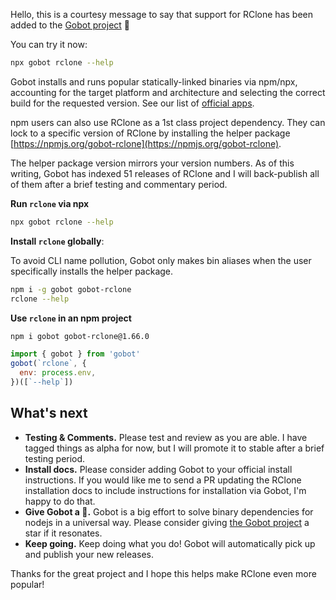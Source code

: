 Hello, this is a courtesy message to say that support for RClone has been added to the [Gobot project](https://www.npmjs.com/package/gobot) 🎸

You can try it now:

```bash
npx gobot rclone --help
```

Gobot installs and runs popular statically-linked binaries via npm/npx, accounting for the target platform and architecture and selecting the correct build for the requested version. See our list of [official apps](https://www.npmjs.com/package/gobot#official-gobot-apps).

npm users can also use RClone as a 1st class project dependency. They can lock to a specific version of RClone by installing the helper package [https://npmjs.org/gobot-rclone](https://npmjs.org/gobot-rclone).

The helper package version mirrors your version numbers. As of this writing, Gobot has indexed 51 releases of RClone and I will back-publish all of them after a brief testing and commentary period.

**Run `rclone` via npx**

```bash
npx gobot rclone --help
```

**Install `rclone` globally**:

To avoid CLI name pollution, Gobot only makes bin aliases when the user specifically installs the helper package.

```bash
npm i -g gobot gobot-rclone
rclone --help
```

**Use `rclone` in an npm project**

```bash
npm i gobot gobot-rclone@1.66.0
```

```js
import { gobot } from 'gobot'
gobot(`rclone`, {
  env: process.env,
})([`--help`])
```



## What's next

- **Testing & Comments.** Please test and review as you are able. I have tagged things as alpha for now, but I will promote it to stable after a brief testing period.
- **Install docs.** Please consider adding Gobot to your official install instructions. If you would like me to send a PR updating the RClone installation docs to include instructions for installation via Gobot, I'm happy to do that.
- **Give Gobot a 💫.** Gobot is a big effort to solve binary dependencies for nodejs in a universal way. Please consider giving [the Gobot project](https://github.com/benallfree/gobot) a star if it resonates.
- **Keep going.** Keep doing what you do! Gobot will automatically pick up and publish your new releases.

Thanks for the great project and I hope this helps make RClone even more popular!
